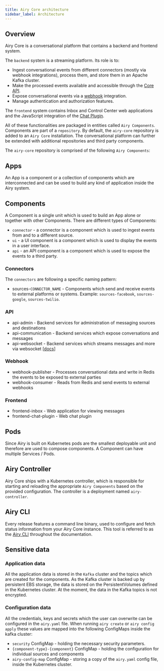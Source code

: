 ```yaml
---
title: Airy Core architecture
sidebar_label: Architecture
---
```


## Overview

Airy Core is a conversational platform that contains a backend and frontend system.

The `backend` system is a streaming platform. Its role is to:

- Ingest conversational events from different connectors (mostly via webhook
  integrations), process them, and store them in an Apache Kafka cluster.
- Make the processed events available and accessible through the [Core API](/api/introduction).
- Expose conversational events via a [webhook](/api/webhook) integration.
- Manage authentication and authorization features.

The `frontend` system contains Inbox and Control Center web applications and the JavaScript integration
of the [Chat Plugin](connectors/sources/chatplugin/overview.md).

All of these functionalities are packaged in entities called `Airy Components`. Components are part of a `repository`. By default, the `airy-core` repository is added to an `Airy Core` installation. The conversational platform can further be extended with additional repositories and third party components.

The `airy-core` repository is comprised of the following `Airy Components`:

## Apps

An App is a component or a collection of components which are interconnected and can be used to build any kind of application inside the Airy system.

## Components

A Component is a single unit which is used to build an App alone or together with other Components. There are different types of Components:

- `connector` - a connector is a component which is used to ingest events from and to a different source.
- `ui` - a UI component is a component which is used to display the events in a user interface.
- `api` - an API component is a component which is used to expose the events to a third party.

### Connectors

The `connectors` are following a specific naming pattern:

- sources-`CONNECTOR_NAME` - Components which send and receive events to external platforms or systems. Example: `sources-facebook`, `sources-google`, `sources-twilio`.

### API

- api-admin - Backend services for administration of messaging sources and destinations
- api-communication - Backend services which expose conversations and messages
- api-websocket - Backend services which streams messages and more via websocket [[docs](/api/websocket.md)]

### Webhook

- webhook-publisher - Processes conversational data and write in Redis the events
  to be exposed to external parties
- webhook-consumer - Reads from Redis and send events to external webhooks

### Frontend

- frontend-inbox - Web application for viewing messages
- frontend-chat-plugin - Web chat plugin

## Pods

Since Airy is built on Kubernetes pods are the smallest deployable unit and therefore are used to compose components.
A Component can have multiple Services / Pods.

## Airy Controller

Airy Core ships with a Kubernetes controller, which is responsible for starting
and reloading the appropriate `Airy Components` based on the provided configuration. The controller is a deployment named `airy-controller`.

## Airy CLI

Every release features a command line binary, used to configure and fetch status
information from your Airy Core instance. This tool is referred to as the [Airy
CLI](/cli/introduction.md) throughout the documentation.

## Sensitive data

### Application data

All the application data is stored in the `Kafka` cluster and the topics which are created for the components. As the Kafka cluster is backed up by persistent EBS storage, the data is stored on the PersistentVolumes defined in the Kubernetes cluster. At the moment, the data in the Kafka topics is not encrypted.

### Configuration data

All the credentials, keys and secrets which the user can overwrite can be configured in the `airy.yaml` file. When running `airy create` or `airy config apply` these values are mapped into the following ConfigMaps inside the kafka cluster:

- `security` ConfigMap - holding the necessary security parameters.
- `{component-type}-{component}` ConfigMap - holding the configuration for individual sources and components
- `airy-config-map` ConfigMap - storing a copy of the `airy.yaml` config file, inside the Kubernetes cluster.
